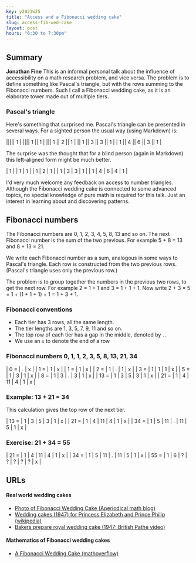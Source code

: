 ```yaml
---
key: y2023w25
title: "Access and a Fibonacci wedding cake"
slug: access-fib-wed-cake
layout: post
hours: "6:30 to 7:30pm"
---
```


## Summary

**Jonathan Fine** This is an informal personal talk about the
influence of accessibility on a math research problem, and vice
versa. The problem is to define something like Pascal's triangle, but
with the rows summing to the Fibonacci numbers. Such I call a
Fibonacci wedding cake, as it is an elaborate tower made out of
multiple tiers.

### Pascal's triangle

Here's something that surprised me. Pascal's triangle can be presented
in several ways. For a sighted person the usual way (using Markdown)
is:

||||| 1 |
|||| 1 || 1 |
||| 1 || 2 || 1 |
|| 1 || 3 || 3 || 1 |
| 1 || 4 || 6 || 3 || 1 |

The surprise was the thought that for a blind person (again in
Markdown) this left-aligned form might be much better.

| 1 |
| 1 | 1 |
| 1 | 2 | 1 |
| 1 | 3 | 3 | 1 |
| 1 | 4 | 6 | 4 | 1 |

I'd very much welcome any feedback on access to number
triangles. Although the Fibonacci wedding cake is connected to some
advanced topics, no special knowledge of pure math is required for
this talk. Just an interest in learning about and discovering
patterns.

## Fibonacci numbers

The Fibonacci numbers are 0, 1, 2, 3, 4, 5, 8, 13 and so on. The next
Fibonacci number is the sum of the two previous. For example 5 + 8 =
13 and 8 + 13 = 21.

We write each Fibonacci number as a sum, analogous in some ways to
Pascal's triangle. Each row is constructed from the two previous
rows. (Pascal's triangle uses only the previous row.)

The problem is to group together the numbers in the previous two rows,
to get the next row. For example 2 = 1 + 1 and 3 = 1 + 1 + 1. Now
write 2 + 3 = 5 = 1 + (1 + 1 + 1) + 1 = 1 + 3 + 1.

### Fibonacci conventions

- Each tier has 3 rows, all the same length.
- The tier lengths are 1, 3, 5, 7, 9, 11 and so on.
- The top row of each tier has a gap in the middle, denoted by `.`.
- We use an `x` to denote the end of a row

### Fibonacci numbers 0, 1, 1, 2, 3, 5, 8, 13, 21, 34

| 0 = | . | x |
| 1 = | 1 | x |
| 1 = | 1 | x |
| 2 = | 1 | . | 1 | x |
| 3 = | 1 | 1 | 1 | x |
| 5 = | 1 | 3 | 1 | x |
| 8 = | 1 | 3 | . | 3 | 1 | x |
| 13 = | 1 | 3 | 5 | 3 | 1 | x |
| 21 = | 1 | 4 | 11 | 4 | 1 | x |


### Example: 13 + 21 = 34

This calculation gives the top row of the next tier.

| 13 = | 1 | 3 | 5 | 3 | 1 | x |
| 21 = | 1 | 4 | 11 | 4 | 1 | x |
| 34 = | 1 | 5 | 11 | . | 11 | 5 | 1 | x |

### Exercise: 21 + 34 = 55

| 21 = | 1 | 4 | 11 | 4 | 1 | x |
| 34 = | 1 | 5 | 11 | . | 11 | 5 | 1 | x |
| 55 = | 1 | 6 | ? | ? | ? | ? | ? | x |


## URLs

#### Real world wedding cakes

- [Photo of Fibonacci Wedding Cake (Aperiodical math
  blog)](https://aperiodical.com/2011/08/fibonacci-weddingcake-by-kim-arbios/)
- [Wedding cakes (1947) for Princess Elizabeth and Prince Philip (wikipedia)](https://en.wikipedia.org/wiki/Princess_Elizabeth_and_Philip_Mountbatten%27s_wedding_cakes)
- [Bakers prepare royal wedding cake (1947: British Pathe video)](https://www.britishpathe.com/asset/171904/)

#### Mathematics of Fibonacci wedding cakes

- [A Fibonacci Wedding Cake (mathoverflow)](https://mathoverflow.net/questions/449264/a-fibonacci-wedding-cake)
